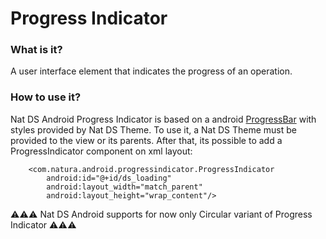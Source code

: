 # Progress Indicator

### What is it?
A user interface element that indicates the progress of an operation.

### How to use it?
Nat DS Android Progress Indicator is based on a android [ProgressBar](https://developer.android.com/reference/android/widget/ProgressBar) with styles provided by Nat DS Theme.
To use it, a Nat DS Theme must be provided to the view or its parents. After that, its possible to add a ProgressIndicator component on xml layout:

```android
    <com.natura.android.progressindicator.ProgressIndicator
        android:id="@+id/ds_loading"
        android:layout_width="match_parent"
        android:layout_height="wrap_content"/>
```

⚠️⚠️⚠️ Nat DS Android supports for now only Circular variant of Progress Indicator ⚠️⚠️⚠️